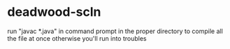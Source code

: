 # deadwood-scln

run "javac *.java" in command prompt in the proper directory to compile all the file at once
otherwise you'll run into troubles 